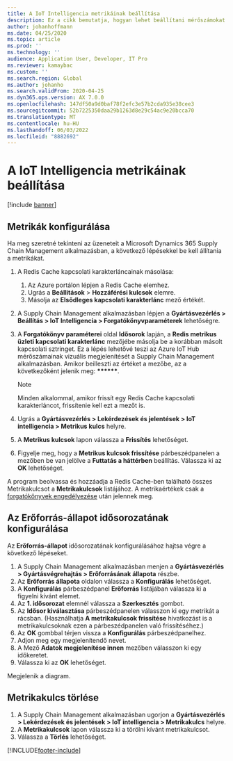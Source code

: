 ```yaml
---
title: A IoT Intelligencia metrikáinak beállítása
description: Ez a cikk bemutatja, hogyan lehet beállítani mérőszámokat Az imátintásintelligencia-adatokhoz.
author: johanhoffmann
ms.date: 04/25/2020
ms.topic: article
ms.prod: ''
ms.technology: ''
audience: Application User, Developer, IT Pro
ms.reviewer: kamaybac
ms.custom: ''
ms.search.region: Global
ms.author: johanho
ms.search.validFrom: 2020-04-25
ms.dyn365.ops.version: AX 7.0.0
ms.openlocfilehash: 147df50a9d0baf78f2efc3e57b2cda935e38cee3
ms.sourcegitcommit: 52b7225350daa29b1263d8e29c54ac9e20bcca70
ms.translationtype: MT
ms.contentlocale: hu-HU
ms.lasthandoff: 06/03/2022
ms.locfileid: "8882692"
---
```

# <a name="set-up-metrics-for-iot-intelligence"></a>A IoT Intelligencia metrikáinak beállítása

[!include [banner](../../includes/banner.md)]

## <a name="configure-metrics"></a>Metrikák konfigurálása

Ha meg szeretné tekinteni az üzeneteit a Microsoft Dynamics 365 Supply Chain Management alkalmazásban, a következő lépésekkel be kell állítania a metrikákat.

1. A Redis Cache kapcsolati karakterláncainak másolása:

    1. Az Azure portálon lépjen a Redis Cache elemhez.
    2. Ugrás a **Beállítások** \> **Hozzáférési kulcsok** elemre.
    3. Másolja az **Elsődleges kapcsolati karakterlánc** mező értékét.

2. A Supply Chain Management alkalmazásban lépjen a **Gyártásvezérlés \> Beállítás \> IoT Intelligencia \> Forgatókönyvparaméterek** lehetőségre.
3. A **Forgatókönyv paraméterei** oldal **Idősorok** lapján, a **Redis metrikus üzleti kapcsolati karakterlánc** mezőjébe másolja be a korábban másolt kapcsolati sztringet. Ez a lépés lehetővé teszi az Azure IoT Hub mérőszámainak vizuális megjelenítését a Supply Chain Management alkalmazásban. Amikor beilleszti az értéket a mezőbe, az a következőként jelenik meg: **\*\*\*\*\*\***.

    > [!NOTE]
    > Minden alkalommal, amikor frissít egy Redis Cache kapcsolati karakterláncot, frissítenie kell ezt a mezőt is.

4. Ugrás a **Gyártásvezérlés \> Lekérdezések és jelentések \> IoT intelligencia \> Metrikus kulcs** helyre.
5. A **Metrikus kulcsok** lapon válassza a **Frissítés** lehetőséget.
6. Figyelje meg, hogy a **Metrikus kulcsok frissítése** párbeszédpanelen a mezőben be van jelölve a **Futtatás a háttérben** beállítás. Válassza ki az **OK** lehetőséget.

A program beolvassa és hozzáadja a Redis Cache-ben található összes Metrikakulcsot a **Metrikakulcsok** listájához. A metrikaértékek csak a [forgatókönyvek engedélyezése](iot-scenario-setup.md) után jelennek meg.

## <a name="configure-the-resource-status-time-series"></a>Az Erőforrás-állapot idősorozatának konfigurálása

Az **Erőforrás-állapot** idősorozatának konfigurálásához hajtsa végre a következő lépéseket.

1. A Supply Chain Management alkalmazásban menjen a **Gyártásvezérlés \> Gyártásvégrehajtás \> Erőforrásának állapota** részbe.
2. Az **Erőforrás állapota** oldalon válassza a **Konfigurálás** lehetőséget.
2. A **Konfigurálás** párbeszédpanel **Erőforrás** listájában válassza ki a figyelni kívánt elemet.
3. Az **1. idősorozat** elemnél válassza a **Szerkesztés** gombot.
4. Az **Idősor kiválasztása** párbeszédpanelen válasszon ki egy metrikát a rácsban. (Használhatja **A metrikakulcsok frissítése** hivatkozást is a metrikakulcsoknak ezen a párbeszédpanelen való frissítéséhez.)
5. Az **OK** gombbal térjen vissza a **Konfigurálás** párbeszédpanelhez.
6. Adjon meg egy megjelenítendő nevet.
7. A Mező **Adatok megjelenítése innen** mezőben válasszon ki egy időkeretet.
8. Válassza ki az **OK** lehetőséget.

Megjelenik a diagram.

## <a name="delete-a-metric-key"></a>Metrikakulcs törlése

1. A Supply Chain Management alkalmazásban ugorjon a **Gyártásvezérlés \> Lekérdezések és jelentések \> IoT intelligencia \> Metrikakulcs** helyre.
2. A **Metrikakulcsok** lapon válassza ki a törölni kívánt metrikakulcsot.
3. Válassza a **Törlés** lehetőséget.


[!INCLUDE[footer-include](../../includes/footer-banner.md)]